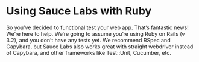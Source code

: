 Using Sauce Labs with Ruby
============

So you’ve decided to functional test your web app.  That’s fantastic
news!  We’re here to help.  We’re going to assume you’re using Ruby on
Rails (v 3.2), and you don’t have any tests yet. We recommend RSpec
and Capybara, but Sauce Labs also works great with straight webdriver
instead of Capybara, and other frameworks like Test::Unit, Cucumber,
etc.